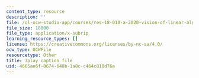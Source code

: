 ```yaml
---
content_type: resource
description: ''
file: /ol-ocw-studio-app/courses/res-18-010-a-2020-vision-of-linear-algebra-spring-2020/4665ae6f8674648b1a8cc464c818d76a_GyC3gl6weYo.srt
file_size: 18000
file_type: application/x-subrip
learning_resource_types: []
license: https://creativecommons.org/licenses/by-nc-sa/4.0/
ocw_type: OCWFile
resourcetype: Other
title: 3play caption file
uid: 4665ae6f-8674-648b-1a8c-c464c818d76a
---
```

